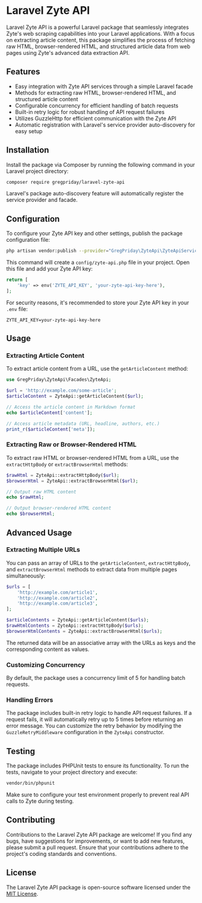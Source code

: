 # Laravel Zyte API

Laravel Zyte API is a powerful Laravel package that seamlessly integrates Zyte's web scraping capabilities into your Laravel applications. With a focus on extracting article content, this package simplifies the process of fetching raw HTML, browser-rendered HTML, and structured article data from web pages using Zyte's advanced data extraction API.

## Features

- Easy integration with Zyte API services through a simple Laravel facade
- Methods for extracting raw HTML, browser-rendered HTML, and structured article content
- Configurable concurrency for efficient handling of batch requests
- Built-in retry logic for robust handling of API request failures
- Utilizes GuzzleHttp for efficient communication with the Zyte API
- Automatic registration with Laravel's service provider auto-discovery for easy setup

## Installation

Install the package via Composer by running the following command in your Laravel project directory:

```bash
composer require gregpriday/laravel-zyte-api
```

Laravel's package auto-discovery feature will automatically register the service provider and facade.

## Configuration

To configure your Zyte API key and other settings, publish the package configuration file:

```bash
php artisan vendor:publish --provider="GregPriday\ZyteApi\ZyteApiServiceProvider"
```

This command will create a `config/zyte-api.php` file in your project. Open this file and add your Zyte API key:

```php
return [
    'key' => env('ZYTE_API_KEY', 'your-zyte-api-key-here'),
];
```

For security reasons, it's recommended to store your Zyte API key in your `.env` file:

```
ZYTE_API_KEY=your-zyte-api-key-here
```

## Usage

### Extracting Article Content

To extract article content from a URL, use the `getArticleContent` method:

```php
use GregPriday\ZyteApi\Facades\ZyteApi;

$url = 'http://example.com/some-article';
$articleContent = ZyteApi::getArticleContent($url);

// Access the article content in Markdown format
echo $articleContent['content'];

// Access article metadata (URL, headline, authors, etc.)
print_r($articleContent['meta']);
```

### Extracting Raw or Browser-Rendered HTML

To extract raw HTML or browser-rendered HTML from a URL, use the `extractHttpBody` or `extractBrowserHtml` methods:

```php
$rawHtml = ZyteApi::extractHttpBody($url);
$browserHtml = ZyteApi::extractBrowserHtml($url);

// Output raw HTML content
echo $rawHtml;

// Output browser-rendered HTML content
echo $browserHtml;
```

## Advanced Usage

### Extracting Multiple URLs

You can pass an array of URLs to the `getArticleContent`, `extractHttpBody`, and `extractBrowserHtml` methods to extract data from multiple pages simultaneously:

```php
$urls = [
    'http://example.com/article1',
    'http://example.com/article2',
    'http://example.com/article3',
];

$articleContents = ZyteApi::getArticleContent($urls);
$rawHtmlContents = ZyteApi::extractHttpBody($urls);
$browserHtmlContents = ZyteApi::extractBrowserHtml($urls);
```

The returned data will be an associative array with the URLs as keys and the corresponding content as values.

### Customizing Concurrency

By default, the package uses a concurrency limit of 5 for handling batch requests.

### Handling Errors

The package includes built-in retry logic to handle API request failures. If a request fails, it will automatically retry up to 5 times before returning an error message. You can customize the retry behavior by modifying the `GuzzleRetryMiddleware` configuration in the `ZyteApi` constructor.

## Testing

The package includes PHPUnit tests to ensure its functionality. To run the tests, navigate to your project directory and execute:

```bash
vendor/bin/phpunit
```

Make sure to configure your test environment properly to prevent real API calls to Zyte during testing.

## Contributing

Contributions to the Laravel Zyte API package are welcome! If you find any bugs, have suggestions for improvements, or want to add new features, please submit a pull request. Ensure that your contributions adhere to the project's coding standards and conventions.

## License

The Laravel Zyte API package is open-source software licensed under the [MIT License](http://opensource.org/licenses/MIT).
